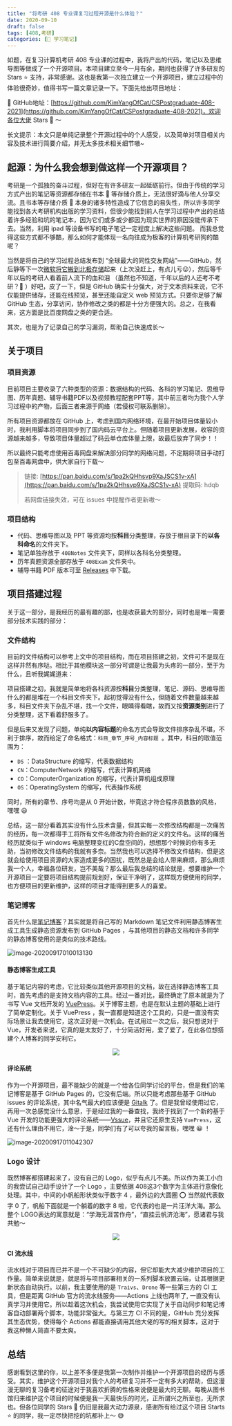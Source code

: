```yaml
---
title: "将考研 408 专业课复习过程开源是什么体验？"
date: 2020-09-10
draft: false
tags: [408,考研]
categories: [📗 学习笔记]
---
```


如题，在复习计算机考研 408 专业课的过程中，我将产出的代码，笔记以及思维导图等做成了一个开源项目。本项目建立至今一月有余，期间也获得了许多研友的 Stars ⭐️ 支持，非常感谢。这也是我第一次独立建立一个开源项目，建立过程中的体验很奇妙，值得书写一篇文章记录一下。下面先给出项目地址：

🚀 GitHub地址：[https://github.com/KimYangOfCat/CSPostgraduate-408-2021](https://github.com/KimYangOfCat/CSPostgraduate-408-2021)，欢迎各位大佬 Stars 🌟 ～ <!-- more -->

长文提示：本文只是单纯记录整个开源过程中的个人感受，以及简单对项目相关内容及技术进行简要介绍，并无太多技术相关细节嗷~

## 起源：为什么我会想到做这样一个开源项目？

考研是一个孤独的奋斗过程，但好在有许多研友一起砥砺前行。但由于传统的学习方式产出的笔记等资源都存储在书本 💾 等存储介质上，无法很好滴与他人分享交流。且书本等存储介质 💾 本身的诸多特性造成了它信息的易失性，所以许多同学能找到各大考研机构出版的学习资料，但很少能找到前人在学习过程中产出的总结着许多经验和坑的笔记本，因为它们或多或少都因为现实世界的原因没能传承下去。当然，利用 ipad 等设备书写的电子笔记一定程度上解决这些问题。 而我总觉得这些方式都不够酷，那么如何才能体现一名向往成为极客的计算机考研狗的酷呢？

当然是将自己的学习过程总结发布到 “全球最大的同性交友网站”——GitHub，然后静等下一次[微软将它搬到北极存储](https://archiveprogram.github.com/)起来（上次没赶上，有点儿亏😜），然后等千年以后的考研人看着前人流下的血和泪 （虽然也不知道，千年以后的人还考不考研？🤪 ）好吧，皮了一下，但是 GitHub 确实十分强大，对于文本资料来说，它不仅能提供储存，还能在线预览，甚至还能自定义 web 预览方式。只要你足够了解 GitHub 生态，分享访问，协作修改之类的都是十分方便强大的。总之，在我看来，这方面是比百度网盘之类的更合适。

其次，也是为了记录自己的学习漏洞，帮助自己快速成长～

## 关于项目

### 项目资源

目前项目主要收录了六种类型的资源：数据结构的代码、各科的学习笔记、思维导图、历年真题、辅导书籍PDF以及视频教程配套PPT等，其中前三者均为我个人学习过程中的产物，后面三者来源于网络（若侵权可联系删除）。

所有项目资源都放在 GitHub 上，考虑到国内网络环境，在最开始项目体量较小时，我利用脚本将项目同步到了国内码云平台上。但随着项目更新发展，收容的资源越来越多，导致项目体量超过了码云单仓库体量上限，故最后放弃了同步！！

所以最终只能考虑使用百毒网盘来解决部分同学的网络问题，不定期将项目手动打包至百毒网盘中，供大家自行下载～

> 链接: [https://pan.baidu.com/s/1pa2kQHhsvp9XaJSCS1v-xA](https://pan.baidu.com/s/1pa2kQHhsvp9XaJSCS1v-xA) 提取码: hdqb 
>
> 若网盘链接失效，可在 issues 中提醒作者更新嗷～

### 项目结构

- 代码、思维导图以及 PPT 等资源均按**科目**分类整理，存放于根目录下的**以各科命名**的文件夹下。
- 笔记单独存放于 `408Notes` 文件夹下，同样以各科名分类整理。
- 历年真题资源全部存放于 `408Exam` 文件夹中。
- 辅导书籍 PDF 版本可至 [Releases](https://github.com/KimYangOfCat/2021-CSPostgraduate-408/releases/tag/%E8%BE%85%E5%AF%BC%E4%B9%A6%E7%B1%8D) 中下载。

## 项目搭建过程

关于这一部分，是我经历的最有趣的部，也是收获最大的部分，同时也是唯一需要部分技术实践的部分：

### 文件结构

目前的文件结构可以参考上文中的项目结构，而在项目搭建之初，文件可不是现在这样井然有序哒。相比于其他模块这一部分可谓是让我最为头疼的一部分，至于为什么，且听我娓娓道来：

项目搭建之初，我就是简单地将各科资源按**科目**分类整理，笔记、源码、思维导图什么的都是堆在一个科目文件夹下。起初觉得没有什么，但随着文件数量越来越多，科目文件夹下杂乱不堪，找一个文件，眼睛得看瞎，故而又按**资源类别**进行了分类整理，这下看着舒服多了。

但是后来又发现了问题，单纯**以内容标题**的命名方式会导致文件排序杂乱不堪，不利于排序，故而给定了命名格式：`科目_章节_序号_内容标题 `。其中，科目的取值范围为：

+ `DS` ：DataStructure 的缩写，代表数据结构
+ `CN`：ComputerNetwork 的缩写，代表计算机网络
+ `CO`：ComputerOrganization 的缩写，代表计算机组成原理
+ `OS`：OperatingSystem 的缩写，代表操作系统

同时，所有的章节、序号均是从 0 开始计数，毕竟这才符合程序员数数的风格，嘿嘿 😃

总结，这一部分看着其实没有什么技术含量，但其实每一次修改结构都是一次痛苦的经历，每一次都得手工将所有文件名修改为符合新的定义的文件名。这样的痛苦经历就类似于 windows 电脑整理变红的C盘空间的，想想那个时候的你有多无助，当初修改文件结构的我就有多奈。当然我也可以选择不修改文件结构，但是这就会给使用项目资源的大家造成更多的困扰，既然总是会给人带来麻烦，那么麻烦我一个人，幸福各位研友，岂不美哉？那么最后我总结的结论就是，想要维护一个开源项目一定要将项目结构提前规划好，保证干净明了，这样既方便使用的同学，也方便项目的更新维护，这样的项目才能得到更多人的喜爱。

### 笔记博客

首先什么是[笔记博客](http://408.kimyang.cn)？其实就是将自己写的 Markdown 笔记文件利用静态博客生成工具生成静态资源发布到 GitHub Pages ，与其他项目的静态文档和许多同学的静态博客使用的是类似的技术路线。

![image-20200917010013130](https://picbed.kimyang.cn/202109050806592.jpg)

#### 静态博客生成工具

基于笔记内容的考虑，它比较类似其他开源项目的文档，故在选择静态博客工具时，首先考虑的是支持文档内容的工具。经过一番对比，最终确定了原本就是为了书写 Vue 文档开发的 [VuePress](https://vuepress.vuejs.org/zh/)。关于博客主题，也是在默认主题的基础上进行了简单定制化。关于 VuePress ，我一直都是知道这个工具的，只是一直没有实际场景让我去使用它，这次正好是一次机会。在试用过一次之后，我只想说对于 Vue，开发者来说，它真的是太友好了，十分简洁好用，爱了爱了，在此各位想搭建个人博客的同学安利它。

<div align="center"><img src="https://tva1.sinaimg.cn/large/007S8ZIlly1giszg47c4fj30go0go786.jpg"></div>

#### 评论系统

作为一个开源项目，最不能缺少的就是一个给各位同学讨论的平台，但是我们的笔记博客是基于 GitHub Pages 的，它没有后端。所以只能考虑那些基于 GitHub issues 的评论系统，其中名气最大的应该便是 [Gitalk](https://gitalk.github.io/) 了。但是我曾经使用过它，再用一次总感觉没什么意思，于是经过我的一番查找，我终于找到了一个新的基于 Vue 开发的功能更强大的评论系统——[Vssue](https://vssue.js.org/)，并且它还原生支持 `VuePress`，这还有什么理由不用它，淦～于是，同学们有了可以夸我的留言板，嘿嘿 😀 ！

![image-20200917011042307](https://picbed.kimyang.cn/202109050806593.jpg)

### Logo 设计

既然博客都搭建起来了，没有自己的 Logo，似乎有点儿不美。所以作为美工小白的我尝试自己动手设计了一个 Logo ，主要依据 408这3个数字为主体进行意像化处理。其中，中间的小帆船形状类似于数字 4 ，最外边的大圆圈 ⭕️ 当然就代表数字 0 了，帆船下面就是一个躺着的数字 8 啦，它代表的也是一片汪洋大海。那么整个 LOGO表达的寓意就是：“学海无涯苦作舟”，“直挂云帆济沧海”，愿诸君与我共勉～

<div align="center"><img src="https://cdn.jsdelivr.net/gh/KimYangOfCat/CSPostgraduate-408-2021/408Notes/.vuepress/public/icons@2x.png"></div>

#### CI 流水线

流水线对于项目而已并不是一个不可缺少的内容，但它却能大大减少维护项目的工作量。简单来说就是，就是将与项目部署相关的一系列脚本放置云端，让其根据更新状态自动执行。以前，我主要使用的是 `Traivs`、`Drone` 等一些第三方的 CI 工具，但是距离 GitHub 官方的流水线服务——Actions 上线也两年了, 一直没有认真学习并使用它。所以趁着这次机会，我尝试使用它实现了关于自动同步和笔记博客自动部署两个脚本，功能非常强大。与第三方 CI 不同的是，GitHub 充分发挥其生态优势，使得每个 Actions 都能直接调用其他大佬的写的相关脚本，这对于我这种懒人简直不要太爽。

## 总结

感谢看到这里的你，以上差不多便是我第一次制作并维护一个开源项目的经历与感受。其实，维护这个开源项目对我个人的考研复习并不一定有多大的帮助，但这漫漫无聊的复习备考的征途对于我喜欢折腾的性格来说便是最大的无聊。每晚从图书馆归来维护这个项目的时候便是我一天最快乐的时光，正所谓兴之所至也，无所求也。但各位同学的 Stars 🌟 仍旧是我最大动力源泉，感谢所有给过这个项目 Starts ⭐️ 的同学，我一定尽快把挖的坑都补上～ 😅